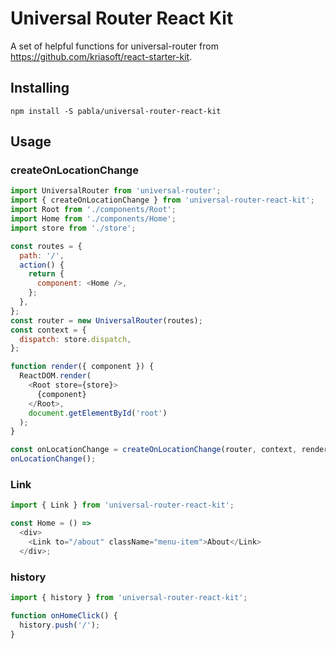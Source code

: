 # Universal Router React Kit

A set of helpful functions for universal-router from https://github.com/kriasoft/react-starter-kit.

## Installing

```shell
npm install -S pabla/universal-router-react-kit
```

## Usage

### createOnLocationChange

```javascript
import UniversalRouter from 'universal-router';
import { createOnLocationChange } from 'universal-router-react-kit';
import Root from './components/Root';
import Home from './components/Home';
import store from './store';

const routes = {
  path: '/',
  action() {
    return {
      component: <Home />,
    };
  },
};
const router = new UniversalRouter(routes);
const context = {
  dispatch: store.dispatch,
};

function render({ component }) {
  ReactDOM.render(
    <Root store={store}>
      {component}
    </Root>,
    document.getElementById('root')
  );
}

const onLocationChange = createOnLocationChange(router, context, render);
onLocationChange();
```

### Link

```javascript
import { Link } from 'universal-router-react-kit';

const Home = () =>
  <div>
    <Link to="/about" className="menu-item">About</Link>
  </div>;
```

### history

```javascript
import { history } from 'universal-router-react-kit';

function onHomeClick() {
  history.push('/');
}
```

